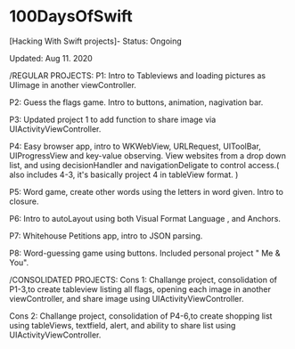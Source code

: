 # 100DaysOfSwift
[Hacking With Swift projects]- Status: Ongoing

Updated: Aug 11. 2020

/REGULAR PROJECTS:
P1: Intro to Tableviews and loading pictures as UIimage in another viewController.

P2: Guess the flags game. Intro to buttons, animation,  nagivation bar.

P3: Updated project 1 to add function to share image via UIActivityViewController.

P4: Easy browser app, intro to WKWebView, URLRequest, UIToolBar, UIProgressView and key-value observing. View websites from a drop down list, and using decisionHandler and navigationDeligate to control access.( also includes 4-3, it's basically project 4 in tableView format. )

P5: Word game, create other words using the letters in word given. Intro to closure. 

P6: Intro to autoLayout using both Visual Format Language , and Anchors.

P7: Whitehouse Petitions app, intro to JSON parsing. 

P8: Word-guessing game using buttons. Included personal project " Me & You". 


/CONSOLIDATED PROJECTS:
Cons 1: Challange project, consolidation of P1-3,to create tableview listing all flags, opening each image in another viewController, and share image using UIActivityViewController.

Cons 2: Challange project, consolidation of P4-6,to create shopping list using tableViews, textfield, alert, and ability to share list using UIActivityViewController.
